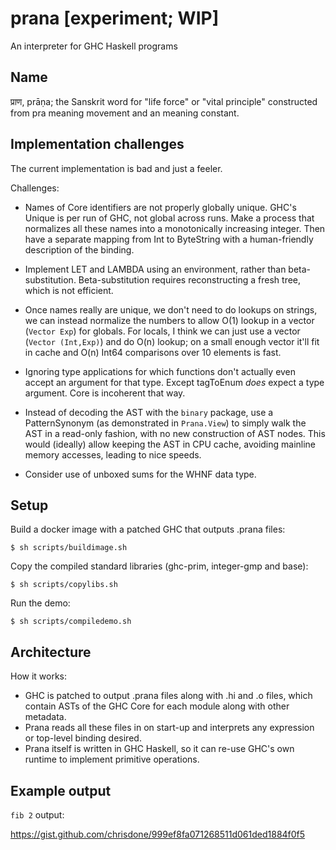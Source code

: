 # prana [experiment; WIP]

An interpreter for GHC Haskell programs

## Name

प्राण, prāṇa; the Sanskrit word for "life force" or "vital principle"
constructed from pra meaning movement and an meaning constant.

## Implementation challenges

The current implementation is bad and just a feeler.

Challenges:

* Names of Core identifiers are not properly globally unique. GHC's
  Unique is per run of GHC, not global across runs. Make a process
  that normalizes all these names into a monotonically increasing
  integer. Then have a separate mapping from Int to ByteString with a
  human-friendly description of the binding.

* Implement LET and LAMBDA using an environment, rather than
  beta-substitution. Beta-substitution requires reconstructing a fresh
  tree, which is not efficient.

* Once names really are unique, we don't need to do lookups on
  strings, we can instead normalize the numbers to allow O(1) lookup
  in a vector (`Vector Exp`) for globals. For locals, I think we can
  just use a vector (`Vector (Int,Exp)`) and do O(n) lookup; on a
  small enough vector it'll fit in cache and O(n) Int64 comparisons
  over 10 elements is fast.

* Ignoring type applications for which functions don't actually even
  accept an argument for that type. Except tagToEnum _does_ expect a
  type argument. Core is incoherent that way.

* Instead of decoding the AST with the `binary` package, use a
  PatternSynonym (as demonstrated in `Prana.View`) to simply walk the
  AST in a read-only fashion, with no new construction of AST
  nodes. This would (ideally) allow keeping the AST in CPU cache,
  avoiding mainline memory accesses, leading to nice speeds.

* Consider use of unboxed sums for the WHNF data type.

## Setup

Build a docker image with a patched GHC that outputs .prana files:

    $ sh scripts/buildimage.sh

Copy the compiled standard libraries (ghc-prim, integer-gmp and base):

    $ sh scripts/copylibs.sh

Run the demo:

    $ sh scripts/compiledemo.sh

## Architecture

How it works:

* GHC is patched to output .prana files along with .hi and .o files,
  which contain ASTs of the GHC Core for each module along with other
  metadata.
* Prana reads all these files in on start-up and interprets any
  expression or top-level binding desired.
* Prana itself is written in GHC Haskell, so it can re-use GHC's own
  runtime to implement primitive operations.

## Example output

`fib 2` output:

https://gist.github.com/chrisdone/999ef8fa071268511d061ded1884f0f5
